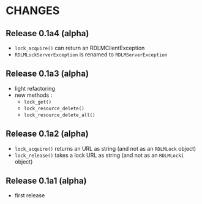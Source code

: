 # CHANGES

## Release 0.1a4 (alpha)

- `lock_acquire()` can return an RDLMClientException
- `RDLMLockServerException` is renamed to `RDLMServerException`

## Release 0.1a3 (alpha)

- light refactoring
- new methods :
    - `lock_get()`
    - `lock_resource_delete()`
    - `lock_resource_delete_all()`

## Release 0.1a2 (alpha)

- `lock_acquire()` returns an URL as string (and not as an `RDLMLock` object)
- `lock_release()` takes a lock URL as string (and not as an `RDLMLocki` object)

## Release 0.1a1 (alpha)

- first release
